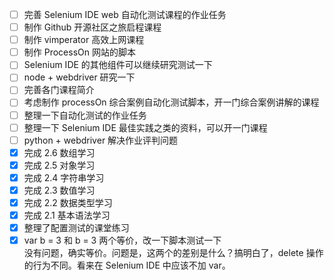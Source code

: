 - [ ] 完善 Selenium IDE web 自动化测试课程的作业任务
- [ ] 制作 Github 开源社区之旅启程课程
- [ ] 制作 vimperator 高效上网课程
- [ ] 制作 ProcessOn 网站的脚本
- [ ] Selenium IDE 的其他组件可以继续研究测试一下
- [ ] node + webdriver 研究一下
- [ ] 完善各门课程简介
- [ ] 考虑制作 processOn 综合案例自动化测试脚本，开一门综合案例讲解的课程
- [ ] 整理一下自动化测试的作业任务
- [ ] 整理一下 Selenium IDE 最佳实践之类的资料，可以开一门课程
- [ ] python + webdriver 解决作业评判问题
- [x] 完成 2.6 数组学习
- [x] 完成 2.5 对象学习
- [x] 完成 2.4 字符串学习
- [x] 完成 2.3 数值学习
- [x] 完成 2.2 数据类型学习
- [x] 完成 2.1 基本语法学习
- [x] 整理了配置测试的课堂练习
- [x] var b = 3 和 b = 3 两个等价，改一下脚本测试一下  
    没有问题，确实等价。问题是，这两个的差别是什么？搞明白了，delete 操作的行为不同。看来在 Selenium IDE 中应该不加 var。
